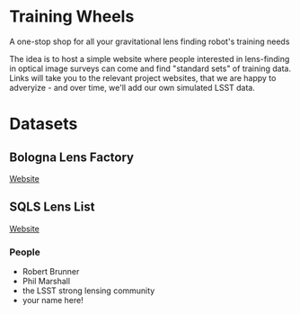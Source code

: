 # Training Wheels

A one-stop shop for all your gravitational lens finding robot's training needs

The idea is to host a simple website where people interested in lens-finding in optical image surveys can come and find "standard sets" of training data. Links will take you to the relevant project websites, that we are happy to adveryize - and over time, we'll add our own simulated LSST data.

# Datasets

## Bologna Lens Factory

[Website](http://bolognalensfactory.wordpress.com/)

## SQLS Lens List

[Website](http://www-utap.phys.s.u-tokyo.ac.jp/~sdss/sqls/lens.html)



### People

* Robert Brunner
* Phil Marshall
* the LSST strong lensing community
* your name here!

